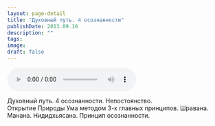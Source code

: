 ```yaml
---
layout: page-detail
title: "Духовный путь. 4 осознанности"
publishDate: 2013.09.10
description: ""
tags:
image:
draft: false
---
```


<audio title="2013.09.10 - Духовный путь. 4 осознанности.mp3" src="/upload/iblock/174/1748cb94f40d8a7fbc880d8443109f94.mp3" controls=""></audio>

 Духовный путь. 4 осознанности. Непостоянство.  
 Открытие Природы Ума методом 3-х главных принципов. Шравана. Манана. Нидидхьясана. Принцип осознанности. 

  
